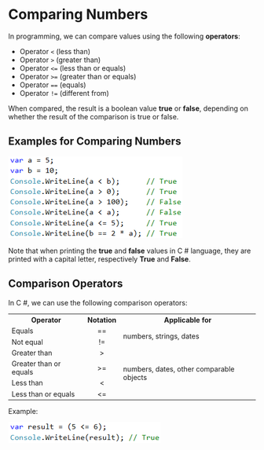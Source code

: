 # Comparing Numbers

In programming, we can compare values using the following **operators**:

* Operator `<` \(less than\)
* Operator `>` \(greater than\)
* Operator `<=` \(less than or equals\)
* Operator `>=` \(greater than or equals\)
* Operator `==` \(equals\)
* Operator `!=` \(different from\)

When compared, the result is a boolean value **true** or **false**, depending on whether the result of the comparison is true or false.

## Examples for Comparing Numbers

![](/assets/chapter-3-images/00.Comparing-numbers-01.png)

Note that when printing the **true** and **false** values in C \# language, they are printed with a capital letter, respectively **True** and **False**.

## Comparison Operators

In C #, we can use the following comparison operators:

<table>
<tr>
<th>Operator</th> <th>Notation</th> <th>Applicable for</th>
</tr>
<tr>
<td>Equals</td><td align="center"> == </td><td rowspan="2"> numbers, strings, dates</td>
</tr>
<tr>
<td>Not equal</td><td align="center"> != </td>
</tr>
<tr>
<td>Greater than</td><td align="center"> > </td><td rowspan="4">numbers, dates, other comparable objects</td>
</tr>
<tr>
<td>Greater than or equals</td><td align="center"> >= </td>
</tr>
<tr>
<td>Less than</td><td align="center"> &lt; </td>
</tr>
<tr>
<td>Less than or equals</td><td align="center"> &lt;= </td>
</tr>
</table>

Example:

![](/assets/chapter-3-images/00.Comparing-numbers-02.png)


